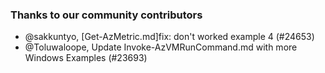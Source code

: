 ### Thanks to our community contributors
* @sakkuntyo, [Get-AzMetric.md]fix: don't worked example 4 (#24653)
* @Toluwaloope, Update Invoke-AzVMRunCommand.md with more Windows Examples (#23693)
